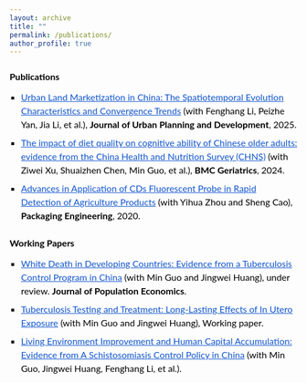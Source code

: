 ```yaml
---
layout: archive
title: ""
permalink: /publications/
author_profile: true
---
```


<style>
.publications-container {
  font-family: Lato, sans-serif;
  font-size: 16px;
  line-height: 1.5;
  color: #000;
  max-width: 800px;
}

.publications-container h2 {
  font-family: Lato, Arial;
  font-size: 16px;
  font-weight: 700;
  color: #000;
  margin: 24px 0 12px 0;
}

.publications-container ul {
  list-style-type: square;
  padding-left: 20px;
  margin: 0;
}

.publications-container li {
  margin-bottom: 8px;
  line-height: 1.5;
  font-size: 16px;
}

.publications-container .journal {
  font-weight: bold;
}

.publications-container a {
  color: #1155cc;
  text-decoration: underline;
  font-weight: 400;
}

.publications-container a:hover {
  text-decoration: underline;
}

.publications-container .note {
  font-size: 16px;
  color: #000;
  margin-bottom: 12px;
}
</style>

<div class="publications-container">
  <h2>Publications</h2>
  <ul>
    <li><a href="#">Urban Land Marketization in China: The Spatiotemporal Evolution Characteristics and Convergence Trends</a> (with Fenghang Li, Peizhe Yan, Jia Li, et al.), <span class="journal">Journal of Urban Planning and Development</span>, 2025.</li>
    <li><a href="#">The impact of diet quality on cognitive ability of Chinese older adults: evidence from the China Health and Nutrition Survey (CHNS)</a> (with Ziwei Xu, Shuaizhen Chen, Min Guo, et al.), <span class="journal">BMC Geriatrics</span>, 2024.</li>
    <li><a href="https://doi.org/10.19554/j.cnki.1001-3563.2020.03.013">Advances in Application of CDs Fluorescent Probe in Rapid Detection of Agriculture Products</a> (with Yihua Zhou and Sheng Cao), <span class="journal">Packaging Engineering</span>, 2020.</li>
  </ul>

  <h2>Working Papers</h2>
  <ul>
    <li><a href="https://ynbsztl.github.io/publications/">White Death in Developing Countries: Evidence from a Tuberculosis Control Program in China</a> (with Min Guo and Jingwei Huang), under review. <span class="journal">Journal of Population Economics</span>.</li>
    <li><a href="https://ynbsztl.github.io/publications/">Tuberculosis Testing and Treatment: Long-Lasting Effects of In Utero Exposure</a> (with Min Guo and Jingwei Huang), Working paper.</li>
    <li><a href="https://ynbsztl.github.io/publications/">Living Environment Improvement and Human Capital Accumulation: Evidence from A Schistosomiasis Control Policy in China</a> (with Min Guo, Jingwei Huang, Fenghang Li, et al.).</li>
  </ul>
</div>